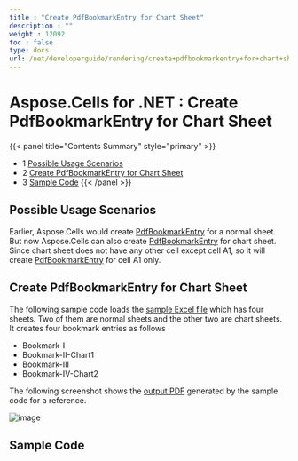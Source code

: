 ```yaml
---
title : "Create PdfBookmarkEntry for Chart Sheet" 
description : "" 
weight : 12092 
toc : false
type: docs
url: /net/developerguide/rendering/create+pdfbookmarkentry+for+chart+sheet/
---
```


# Aspose.Cells for .NET : Create PdfBookmarkEntry for Chart Sheet


{{< panel title="Contents Summary" style="primary" >}}
*   1 [Possible Usage Scenarios](#possible-usage-scenarios)
*   2 [Create PdfBookmarkEntry for Chart Sheet](#create-pdfbookmarkentry-for-chart-sheet)
*   3 [Sample Code](#sample-code)
{{< /panel >}}
 

## Possible Usage Scenarios

Earlier, Aspose.Cells would create [PdfBookmarkEntry](https://apireference.aspose.com/net/cells/aspose.cells.rendering/pdfbookmarkentry) for a normal sheet. But now Aspose.Cells can also create [PdfBookmarkEntry](https://apireference.aspose.com/net/cells/aspose.cells.rendering/pdfbookmarkentry) for chart sheet. Since chart sheet does not have any other cell except cell A1, so it will create [PdfBookmarkEntry](https://apireference.aspose.com/net/cells/aspose.cells.rendering/pdfbookmarkentry) for cell A1 only. 

## Create PdfBookmarkEntry for Chart Sheet

The following sample code loads the [sample Excel file](https://docs2.aspose.com/cells/net/attachments/61540691/61767756.xlsx) which has four sheets. Two of them are normal sheets and the other two are chart sheets. It creates four bookmark entries as follows

*   Bookmark-I
*   Bookmark-II-Chart1
*   Bookmark-III
*   Bookmark-IV-Chart2

The following screenshot shows the [output PDF](https://docs2.aspose.com/cells/net/attachments/61540691/61767757.pdf) generated by the sample code for a reference.

![image](https://docs2.aspose.com/cells/net/attachments/61540691/61767758.png)

## Sample Code

